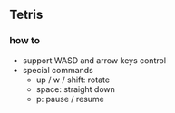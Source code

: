 ## Tetris

### how to
- support WASD and arrow keys control  
- special commands
    - up / w / shift: rotate
    - space: straight down
    - p: pause / resume

